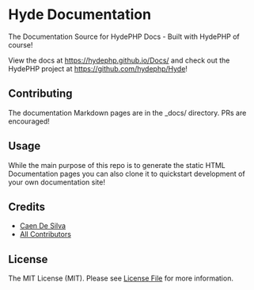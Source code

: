 # Hyde Documentation

The Documentation Source for HydePHP Docs - Built with HydePHP of course!

View the docs at https://hydephp.github.io/Docs/ and check out the HydePHP project at https://github.com/hydephp/Hyde!

## Contributing

The documentation Markdown pages are in the _docs/ directory. PRs are encouraged!

## Usage

While the main purpose of this repo is to generate the static HTML Documentation pages you can also clone it to quickstart development of your own documentation site!

## Credits

-   [Caen De Silva](https://github.com/caendesilva)
-   [All Contributors](../../contributors)

## License

The MIT License (MIT). Please see [License File](LICENSE.md) for more information.

